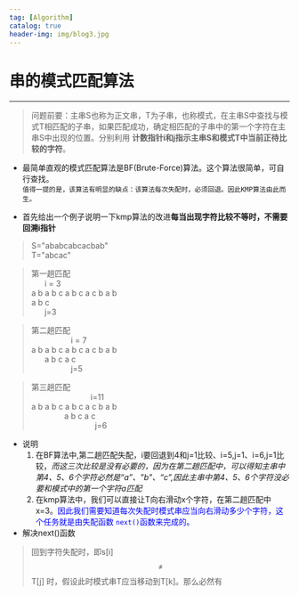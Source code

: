 ```yaml
---
tag: [Algorithm]
catalog: true
header-img: img/blog3.jpg
---
```

# 串的模式匹配算法  

-----  


> 问题前要：主串S也称为正文串，T为子串，也称模式，在主串S中查找与模式T相匹配的子串，如果匹配成功，确定相匹配的子串中的第一个字符在主串S中出现的位置。分别利用 **计数指针i和j指示主串S和模式T中当前正待比较的字符**。  


-  最简单直观的模式匹配算法是BF(Brute-Force)算法。这个算法很简单，可自行查找。  
`值得一提的是，该算法有明显的缺点：该算法每次失配时，必须回退。因此KMP算法由此而生。`

- 首先给出一个例子说明一下kmp算法的改进**每当出现字符比较不等时，不需要回溯i指针**

> S="ababcabcacbab"  
> T="abcac"

>  第一趟匹配  
> &nbsp;&nbsp;&nbsp;&nbsp;&nbsp;&nbsp;i = 3  
> a b a b c a b c a c b a b  
> a b c  
> &nbsp;&nbsp;&nbsp;&nbsp;&nbsp;&nbsp;j=3    

> 第二趟匹配  
> &nbsp;&nbsp;&nbsp;&nbsp;&nbsp;&nbsp;&nbsp;&nbsp;&nbsp;&nbsp;&nbsp;&nbsp;&nbsp;&nbsp;&nbsp;&nbsp;&nbsp;&nbsp;i = 7  
> a b a b c a b c a c b a b  
> &nbsp;&nbsp;&nbsp;&nbsp;&nbsp;&nbsp;a b c a c  
> &nbsp;&nbsp;&nbsp;&nbsp;&nbsp;&nbsp;&nbsp;&nbsp;&nbsp;&nbsp;&nbsp;&nbsp;&nbsp;&nbsp;&nbsp;&nbsp;&nbsp;&nbsp;j=5 

> 第三趟匹配  
> &nbsp;&nbsp;&nbsp;&nbsp;&nbsp;&nbsp;&nbsp;&nbsp;&nbsp;&nbsp;&nbsp;&nbsp;&nbsp;&nbsp;&nbsp;&nbsp;&nbsp;&nbsp;&nbsp;&nbsp;&nbsp;&nbsp;&nbsp;&nbsp;&nbsp;&nbsp;&nbsp;i=11  
> a b a b c a b c a c b a b  
> &nbsp;&nbsp;&nbsp;&nbsp;&nbsp;&nbsp;&nbsp;&nbsp;&nbsp;&nbsp;&nbsp;&nbsp;&nbsp;&nbsp;&nbsp;a b c a c  
> &nbsp;&nbsp;&nbsp;&nbsp;&nbsp;&nbsp;&nbsp;&nbsp;&nbsp;&nbsp;&nbsp;&nbsp;&nbsp;&nbsp;&nbsp;&nbsp;&nbsp;&nbsp;&nbsp;&nbsp;&nbsp;&nbsp;&nbsp;&nbsp;&nbsp;&nbsp;&nbsp;&nbsp;&nbsp;j=6   




- 说明  
    1. 在BF算法中,第二趟匹配失配，i要回退到4和j=1比较、i=5,j=1、i=6,j=1比较，*而这三次比较是没有必要的，因为在第二趟匹配中，可以得知主串中第4、5、6个字符必然是“a”、"b"、“c”,因此主串中第4、5、6个字符没必要和模式中的第一个字符a匹配*
    2. 在kmp算法中，我们可以直接让T向右滑动x个字符，在第二趟匹配中x=3。<font color = "blue">因此我们需要知道每次失配时模式串应当向右滑动多少个字符，这个任务就是由失配函数 `next()`函数来完成的。  </font>
- 解决next()函数   
> 回到字符失配时，即s[i]
> $$\neq$$
> T[j]
> 时，假设此时模式串T应当移动到T[k]。那么必然有  
>  